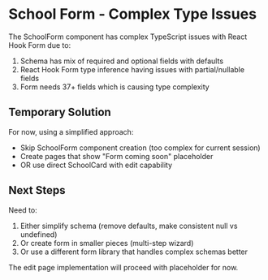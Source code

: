 # School Form - Complex Type Issues

The SchoolForm component has complex TypeScript issues with React Hook Form due to:
1. Schema has mix of required and optional fields with defaults
2. React Hook Form type inference having issues with partial/nullable fields
3. Form needs 37+ fields which is causing type complexity

## Temporary Solution

For now, using a simplified approach:
- Skip SchoolForm component creation (too complex for current session)
- Create pages that show "Form coming soon" placeholder
- OR use direct SchoolCard with edit capability

## Next Steps

Need to:
1. Either simplify schema (remove defaults, make consistent null vs undefined)
2. Or create form in smaller pieces (multi-step wizard)
3. Or use a different form library that handles complex schemas better

The edit page implementation will proceed with placeholder for now.

